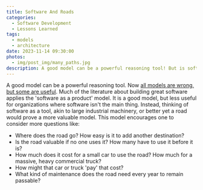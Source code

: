 ```yaml
---
title: Software And Roads
categories:
  - Software Development
  - Lessons Learned
tags:
  - models
  - architecture
date: 2023-11-14 09:30:00
photos: 
  - img/post_img/many_paths.jpg
description: A good model can be a powerful reasoning tool! But is software as a product the most useful model for organizations where software isn't the main thing?
---
```


A good model can be a powerful reasoning tool. Now [all models are wrong, but some are useful](/2019/12/09/models-are-not-reality/). Much of the literature about building great software applies the 'software as a product' model. It is a good model, but less useful for organizations where software isn't the main thing. Instead, thinking of software as a tool, akin to large industrial machinery, or better yet a road would prove a more valuable model. This model encourages one to consider more questions like:
- Where does the road go? How easy is it to add another destination?
- Is the road valuable if no one uses it? How many have to use it before it is?
- How much does it cost for a small car to use the road? How much for a massive, heavy commercial truck?
- How might that car or truck 'pay' that cost?
- What kind of maintenance does the road need every year to remain passable?
